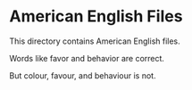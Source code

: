 # American English Files

This directory contains American English files.

Words like favor and behavior are correct.

But colour, favour, and behaviour is not.

<!---
Ignoring the forbidden words will prevent the spell checker errors:
cspell:ignore colour favour behaviour
--->
